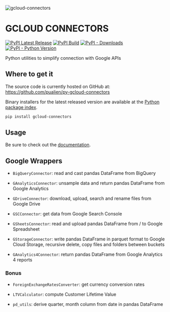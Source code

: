 ![gcloud-connectors](https://github.com/pualien/py-gcloud-connectors/blob/master/images/logo.png?raw=true)

# GCLOUD CONNECTORS
[![PyPI Latest Release](https://img.shields.io/pypi/v/gcloud-connectors.svg)](https://pypi.org/project/gcloud-connectors/)
[![PyPI Build](https://github.com/pualien/py-gcloud-connectors/workflows/PyPI%20Build/badge.svg)](https://github.com/pualien/py-gcloud-connectors/actions)
[![PyPI - Downloads](https://img.shields.io/pypi/dm/gcloud-connectors)](https://pypi.org/project/gcloud-connectors/)
[![PyPI - Python Version](https://img.shields.io/pypi/pyversions/gcloud-connectors.svg)](https://pypi.org/project/gcloud-connectors/)

Python utilities to simplify connection with Google APIs

## Where to get it
The source code is currently hosted on GitHub at:
https://github.com/pualien/py-gcloud-connectors

Binary installers for the latest released version are available at the [Python
package index](https://pypi.org/project/gcloud-connectors/).

```sh
pip install gcloud-connectors
```

## Usage

Be sure to check out the [documentation](https://pualien.github.io/py-gcloud-connectors).

## Google Wrappers
- `BigQueryConnector`: read and cast pandas DataFrame from BigQuery

- `GAnalyticsConnector`: unsample data and return pandas DataFrame from Google Analytics

- `GDriveConnector`: download, upload, search and rename files from Google Drive

- `GSCConnector`: get data from Google Search Console

- `GSheetsConnector`: read and upload pandas DataFrame from / to Google Spreadsheet

- `GStorageConnector`: write pandas DataFrame in parquet format to Google Cloud Storage, recursive delete, copy files and folders between buckets

- `GAnalytics4Connector`: return pandas DataFrame from Google Analytics 4 reports



### Bonus

- `ForeignExchangeRatesConverter`: get currency conversion rates

- `LTVCalculator`: compute Customer Lifetime Value

- `pd_utils`: derive quarter, month column from date in pandas DataFrame